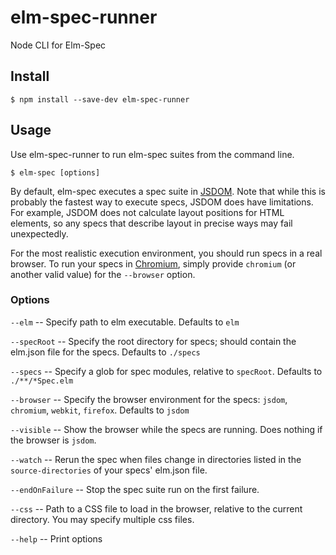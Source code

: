 elm-spec-runner
===============

Node CLI for Elm-Spec

## Install

```
$ npm install --save-dev elm-spec-runner
```

## Usage

Use elm-spec-runner to run elm-spec suites from the command line.

```
$ elm-spec [options]
```

By default, elm-spec executes a spec suite in [JSDOM](https://github.com/jsdom/jsdom).
Note that while this is probably the fastest way to execute specs,
JSDOM does have limitations. For example, JSDOM does not calculate layout positions for HTML elements,
so any specs that describe layout in precise ways may fail unexpectedly.

For the most realistic execution environment, you should run specs in a real browser. To run your
specs in [Chromium](https://www.chromium.org/Home), simply provide `chromium` (or another valid
value) for the `--browser` option.

### Options

`--elm` -- Specify path to elm executable. Defaults to `elm`

`--specRoot` -- Specify the root directory for specs; should contain the elm.json file for the specs. Defaults to `./specs`

`--specs` -- Specify a glob for spec modules, relative to `specRoot`. Defaults to `./**/*Spec.elm`

`--browser` -- Specify the browser environment for the specs: `jsdom`, `chromium`, `webkit`, `firefox`. Defaults to `jsdom`

`--visible` -- Show the browser while the specs are running. Does nothing if the browser is `jsdom`.

`--watch` -- Rerun the spec when files change in directories listed in the `source-directories` of your specs' elm.json file.

`--endOnFailure` -- Stop the spec suite run on the first failure.

`--css` -- Path to a CSS file to load in the browser, relative to the current directory. You may specify multiple css files.

`--help` -- Print options